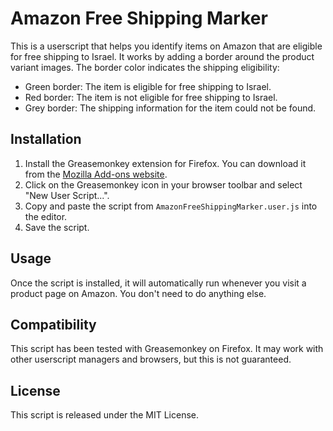 # Amazon Free Shipping Marker

This is a userscript that helps you identify items on Amazon that are eligible for free shipping to Israel. It works by adding a border around the product variant images. The border color indicates the shipping eligibility:

- Green border: The item is eligible for free shipping to Israel.
- Red border: The item is not eligible for free shipping to Israel.
- Grey border: The shipping information for the item could not be found.

## Installation

1. Install the Greasemonkey extension for Firefox. You can download it from the [Mozilla Add-ons website](https://addons.mozilla.org/en-US/firefox/addon/greasemonkey/).
2. Click on the Greasemonkey icon in your browser toolbar and select "New User Script...".
3. Copy and paste the script from `AmazonFreeShippingMarker.user.js` into the editor.
4. Save the script.

## Usage

Once the script is installed, it will automatically run whenever you visit a product page on Amazon. You don't need to do anything else.

## Compatibility

This script has been tested with Greasemonkey on Firefox. It may work with other userscript managers and browsers, but this is not guaranteed.

## License

This script is released under the MIT License.
